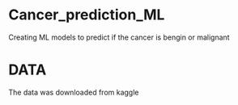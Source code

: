 # Cancer_prediction_ML
Creating ML models to predict if the cancer is bengin or malignant

# DATA
The data was downloaded from kaggle

